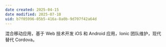 ```yaml
---
date created: 2025-04-15
date modified: 2025-07-10
uid: b7f05996-05b5-416a-8a0b-9d707f42a64d
---
```


混合移动应用，基于 Web 技术开发 iOS 和 Android 应用，Ionic 团队维护，现代替代 Cordova。
